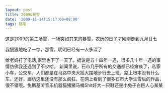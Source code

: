 ```yaml
---
layout: post
title: 2009&暴雪
date: '2009-11-14T15:17:00+08:00'
tags: 随笔
---
```


这是2009的第二场雪，一场突如其来的暴雪，农历的日子才刚刚走到九月廿七

我狠狠地吃了一惊，那雪，明明已经有一人多深了

给老妈打了电话,家里也下了一天了。据说是五十四年一遇，很多几十年一遇的事情仿佛我还遇到了不少哈。
新闻里说，石市几乎所有的交通都已经瘫痪了，私家小车，公交车，人们都是在马路中央大摇大摆地步行去上班，路上根本没有什么车。还好，廊坊这里还没有那么疯狂。在网上看到了很多石市大学生雪后的作品，很不错哦。兔斯基听音乐机器猫猪猪马桶Shit好大一只鞋还是小兔子白巨人心某某
